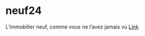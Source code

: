 # neuf24
L’immobilier neuf, comme vous ne l’avez jamais vu [Link](https://turalinov.github.io/neuf24/ "Link")
